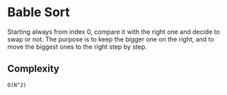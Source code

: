 # Bable Sort

Starting always from index 0, compare it with the right one and decide to swap or not.
The purpose is to keep the bigger one on the right, and to move the biggest ones to
the right step by step.

## Complexity

`
O(N^2)
`
